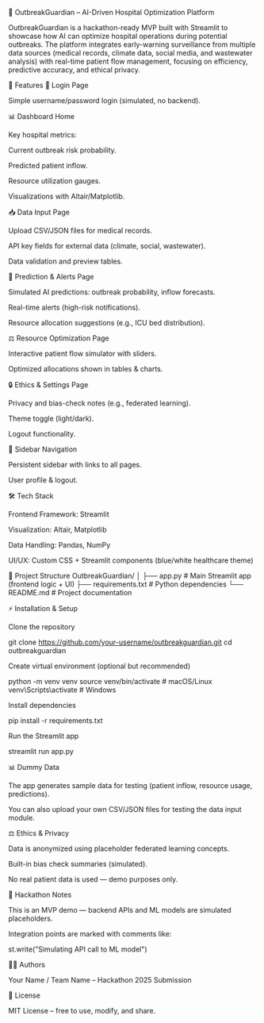 🏥 OutbreakGuardian – AI-Driven Hospital Optimization Platform

OutbreakGuardian is a hackathon-ready MVP built with Streamlit to showcase how AI can optimize hospital operations during potential outbreaks. The platform integrates early-warning surveillance from multiple data sources (medical records, climate data, social media, and wastewater analysis) with real-time patient flow management, focusing on efficiency, predictive accuracy, and ethical privacy.

🚀 Features
🔐 Login Page

Simple username/password login (simulated, no backend).

📊 Dashboard Home

Key hospital metrics:

Current outbreak risk probability.

Predicted patient inflow.

Resource utilization gauges.

Visualizations with Altair/Matplotlib.

📥 Data Input Page

Upload CSV/JSON files for medical records.

API key fields for external data (climate, social, wastewater).

Data validation and preview tables.

🔮 Prediction & Alerts Page

Simulated AI predictions: outbreak probability, inflow forecasts.

Real-time alerts (high-risk notifications).

Resource allocation suggestions (e.g., ICU bed distribution).

⚖️ Resource Optimization Page

Interactive patient flow simulator with sliders.

Optimized allocations shown in tables & charts.

🔒 Ethics & Settings Page

Privacy and bias-check notes (e.g., federated learning).

Theme toggle (light/dark).

Logout functionality.

🧭 Sidebar Navigation

Persistent sidebar with links to all pages.

User profile & logout.

🛠️ Tech Stack

Frontend Framework: Streamlit

Visualization: Altair, Matplotlib

Data Handling: Pandas, NumPy

UI/UX: Custom CSS + Streamlit components (blue/white healthcare theme)

📂 Project Structure
OutbreakGuardian/
│
├── app.py               # Main Streamlit app (frontend logic + UI)
├── requirements.txt     # Python dependencies
└── README.md            # Project documentation

⚡ Installation & Setup

Clone the repository

git clone https://github.com/your-username/outbreakguardian.git
cd outbreakguardian


Create virtual environment (optional but recommended)

python -m venv venv
source venv/bin/activate   # macOS/Linux
venv\Scripts\activate      # Windows


Install dependencies

pip install -r requirements.txt


Run the Streamlit app

streamlit run app.py

📊 Dummy Data

The app generates sample data for testing (patient inflow, resource usage, predictions).

You can also upload your own CSV/JSON files for testing the data input module.

⚖️ Ethics & Privacy

Data is anonymized using placeholder federated learning concepts.

Built-in bias check summaries (simulated).

No real patient data is used — demo purposes only.

📌 Hackathon Notes

This is an MVP demo — backend APIs and ML models are simulated placeholders.

Integration points are marked with comments like:

st.write("Simulating API call to ML model")

👩‍💻 Authors

Your Name / Team Name – Hackathon 2025 Submission

📜 License

MIT License – free to use, modify, and share.
